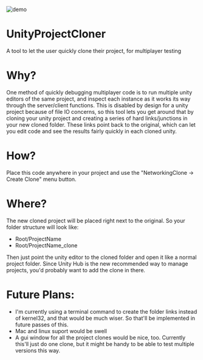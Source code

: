 ![demo](https://user-images.githubusercontent.com/30280876/47701678-00186480-dbf1-11e8-8725-e4cb430ad479.gif)
# UnityProjectCloner
A tool to let the user quickly clone their project, for multiplayer testing

# Why?
One method of quickly debugging multiplayer code is to run multiple unity editors of the same project, and inspect each instance as it works its way through the server/client functions. This is disabled by design for a unity project because of file IO concerns, so this tool lets you get around that by cloning your unity project and creating a series of hard links/junctions in your new cloned folder. These links point back to the original, which can let you edit code and see the results fairly quickly in each cloned unity.

# How?
Place this code anywhere in your project and use the "NetworkingClone -> Create Clone" menu button. 

# Where?
The new cloned project will be placed right next to the original. So your folder structure will look like:
- Root/ProjectName
- Root/ProjectName_clone

Then just point the unity editor to the cloned folder and open it like a normal project folder. Since Unity Hub is the new recommended way to manage projects, you'd probably want to add the clone in there.

# Future Plans:
- I'm currently using a terminal command to create the folder links instead of kernel32, and that would be much wiser. So that'll be implemented in future passes of this.
- Mac and linux suport would be swell
- A gui window for all the project clones would be nice, too. Currently this'll just do one clone, but it might be handy to be able to test multiple versions this way.

